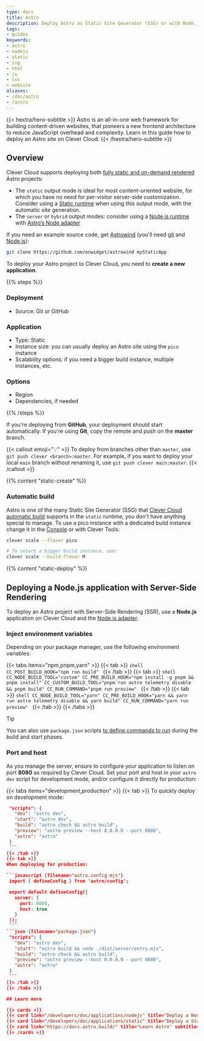 ```yaml
---
type: docs
title: Astro
description: Deploy Astro as Static Site Generator (SSG) or with Node.js on Clever Cloud with step-by-step tutorial and configuration guide
tags:
- guides
keywords:
- astro
- nodejs
- static
- ssg
- html
- js
- css
- website
aliases:
- /doc/astro
- /astro
---
```


{{< hextra/hero-subtitle >}}
  Astro is an all-in-one web framework for building content-driven websites, that pioneers a new frontend architecture to reduce JavaScript overhead and complexity. Learn in this guide how to deploy an Astro site on Clever Cloud.
{{< /hextra/hero-subtitle >}}

## Overview

Clever Cloud supports deploying both [fully static and on-demand rendered](https://docs.astro.build/en/basics/rendering-modes/) Astro projects:
- The `static` output mode is ideal for most content-oriented website, for which you have no need for per-visitor server-side customization. Consider using a [Static runtime](/developers/doc/applications/static/) when using this output mode, with the automatic site generation.
-  The `server` or `hybrid` output modes: consider using a [Node.js runtime](/developers/doc/applications/nodejs) with [Astro’s Node adapter](https://docs.astro.build/en/guides/integrations-guide/node/)

If you need an example source code, get [Astrowind](https://github.com/onwidget/astrowind) (you'll need [git](https://git-scm.com/book/en/v2/Getting-Started-Installing-Git) and [Node.js](https://nodejs.org/en/learn/getting-started/how-to-install-nodejs)):
```bash
git clone https://github.com/onwidget/astrowind myStaticApp
```
To deploy your Astro project to Clever Cloud, you need to **create a new application**.

{{% steps %}}

### Deployment

- Source: Git or GitHub

### Application

- Type: Static
- Instance size: you can usually deploy an Astro site using the `pico` instance
- Scalability options: if you need a bigger build instance, multiple instances, etc.

### Options

- Region
- Dependencies, if needed

{{% /steps %}}

If you're deploying from **GitHub**, your deployment should start automatically. If you're using **Git**, copy the remote and push on the **master** branch.

{{< callout emoji="💡" >}}
  To deploy from branches other than `master`, use `git push clever <branch>:master`. For example, if you want to deploy your local `main` branch without renaming it, use `git push clever main:master`.
{{< /callout >}}

{{% content "static-create" %}}

### Automatic build

Astro is one of the many Static Site Generator (SSG) that [Clever Cloud automatic build](/developers/doc/applications/static/#static-site-generators-ssg-auto-build) supports in the `static` runtime, you don't have anything special to manage. To use a pico instance with a dedicated build instance change it in the [Console](https://console.clever-cloud.com) or with Clever Tools:

```bash
clever scale --flavor pico

# To select a bigger build instance, use:
clever scale --build-flavor M
```

{{% content "static-deploy" %}}

## Deploying a Node.js application with Server-Side Rendering

To deploy an Astro project with Server-Side Rendering (SSR), use a **Node.js** application on Clever Cloud and the [Node.js adapter](https://docs.astro.build/en/guides/integrations-guide/node/).

### Inject environment variables

Depending on your package manager, use the following environment variables:

{{< tabs items="npm,pnpm,yarn" >}}
  {{< tab >}}
    ```shell
    CC_POST_BUILD_HOOK="npm run build"
    ```
  {{< /tab >}}
  {{< tab >}}
    ```shell
    CC_NODE_BUILD_TOOL="custom"
    CC_PRE_BUILD_HOOK="npm install -g pnpm && pnpm install"
    CC_CUSTOM_BUILD_TOOL="pnpm run astro telemetry disable && pnpm build"
    CC_RUN_COMMAND="pnpm run preview"
    ```
  {{< /tab >}}
  {{< tab >}}
    ```shell
    CC_NODE_BUILD_TOOL="yarn"
    CC_PRE_BUILD_HOOK="yarn && yarn run astro telemetry disable && yarn build"
    CC_RUN_COMMAND="yarn run preview"
    ```
  {{< /tab >}}
{{< /tabs >}}

> [!TIP]
> You can also use `package.json` scripts [to define commands to run](/developers/doc/applications/nodejs/#about-packagejson  ) during the build and start phases.

### Port and host

As you manage the server, ensure to configure your application to listen on port **8080** as required by Clever Cloud. Set your port and host in your `astro dev` script for development mode, and/or configure it directly for production:

{{< tabs items="development,production" >}}
  {{< tab >}}
  To quickly deploy on development mode:

   ```json {filename="package.json"}
    "scripts": {
      "dev": "astro dev",
      "start": "astro dev",
      "build": "astro check && astro build",
      "preview": "astro preview --host 0.0.0.0 --port 8080",
      "astro": "astro"
    }
    ```
  {{< /tab >}}
  {{< tab >}}
  When deploying for production:

   ```javascript {filename="astro.config.mjs"}
    import { defineConfig } from 'astro/config';

    export default defineConfig({
      server: {
        port: 8080,
        host: true
      }
    });
    ```
  ```json {filename="package.json"}
    "scripts": {
      "dev": "astro dev",
      "start": "astro build && node ./dist/server/entry.mjs",
      "build": "astro check && astro build",
      "preview": "astro preview --host 0.0.0.0 --port 8080",
      "astro": "astro"
    }
    ```
  {{< /tab >}}
{{< /tabs >}}

## Learn more

{{< cards >}}
  {{< card link="/developers/doc/applications/nodejs" title="Deploy a Node.js application" subtitle="Learn more on deploying a Node.js application" icon="node" >}}
  {{< card link="/developers/doc/applications/static" title="Deploy a Static application" subtitle="Learn more on deploying a Static application" icon="static" >}}
  {{< card link="https://docs.astro.build/" title="Learn Astro" subtitle="How to write and organize your content" icon="astro" >}}
{{< /cards >}}
